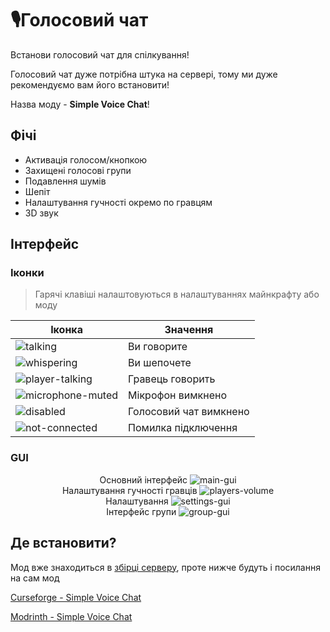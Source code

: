 # 🎙️Голосовий чат

Встанови голосовий чат для спілкування!

Голосовий чат дуже потрібна штука на сервері, тому ми дуже рекомендуємо вам його встановити!

Назва моду - **Simple Voice Chat**!

## Фічі

- Активація голосом/кнопкою
- Захищені голосові групи
- Подавлення шумів
- Шепіт
- Налаштування гучності окремо по гравцям
- 3D звук

## Інтерфейс

### Іконки

> Гарячі клавіші налаштовуються в налаштуваннях майнкрафту або моду

| Іконка | Значення |
| -- | -- |
| <img src="/images/mechanics/voice-chat/voice-chat-talking.png" alt="talking" class="img-mechanics-voice-chat-icon"></img> | Ви говорите  |
| <img src="/images/mechanics/voice-chat/voice-chat-whispering.png" alt="whispering" class="img-mechanics-voice-chat-icon"></img> | Ви шепочете |
| <img src="/images/mechanics/voice-chat/voice-chat-player-talking.png" alt="player-talking" class="img-mechanics-voice-chat-icon"></img> | Гравець говорить |
| <img src="/images/mechanics/voice-chat/voice-chat-microphone-muted.png" alt="microphone-muted" class="img-mechanics-voice-chat-icon"></img> | Мікрофон вимкнено |
| <img src="/images/mechanics/voice-chat/voice-chat-disabled.png" alt="disabled" class="img-mechanics-voice-chat-icon"></img> | Голосовий чат вимкнено |
| <img src="/images/mechanics/voice-chat/voice-chat-not-connected.png" alt="not-connected" class="img-mechanics-voice-chat-icon"></img> | Помилка підключення |

### GUI

<center>
Основний інтерфейс
<img src="/public/images/mechanics/voice-chat/voice-chat-main-gui.png" alt="main-gui" class="img-mechanics-voice-chat-gui"></img>
<br>
</center>

<center>
Налаштування гучності гравців
<img src="/public/images/mechanics/voice-chat/voice-chat-players-volume-gui.png" alt="players-volume" class="img-mechanics-voice-chat-gui"></img>
<br>
</center>

<center>
Налаштування
<img src="/public/images/mechanics/voice-chat/voice-chat-settings-gui.png" alt="settings-gui" class="img-mechanics-voice-chat-gui"></img>
<br>
</center>

<center>
Інтерфейс групи
<img src="/public/images/mechanics/voice-chat/voice-chat-group-gui.png" alt="group-gui" class="img-mechanics-voice-chat-gui"></img>
<br>
</center>

## Де встановити?

Мод вже знаходиться в [збірці серверу](/get-started/modpack.md), проте нижче будуть і посилання на сам мод

[Curseforge - Simple Voice Chat](https://www.curseforge.com/minecraft/mc-mods/simple-voice-chat)

[Modrinth - Simple Voice Chat](https://modrinth.com/plugin/simple-voice-chat)
